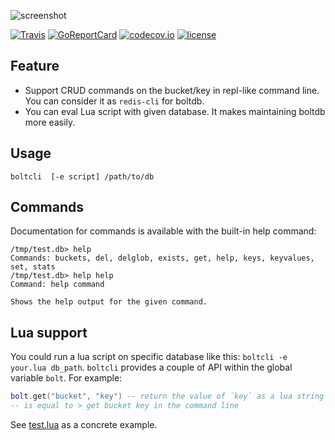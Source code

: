 ![screenshot](./screenshot.png)

[![Travis](https://travis-ci.org/spacewander/boltcli.svg?branch=master)](https://travis-ci.org/spacewander/boltcli)
[![GoReportCard](http://goreportcard.com/badge/spacewander/boltcli)](http://goreportcard.com/report/spacewander/boltcli)
[![codecov.io](https://codecov.io/github/spacewander/boltcli/coverage.svg?branch=master)](https://codecov.io/github/spacewander/boltcli?branch=master)
[![license](https://img.shields.io/badge/License-GPLv3-green.svg)](https://github.com/spacewander/boltcli/blob/master/LICENSE)

## Feature

* Support CRUD commands on the bucket/key in repl-like command line. You can consider it as `redis-cli` for boltdb.
* You can eval Lua script with given database. It makes maintaining boltdb more easily.

## Usage

`boltcli  [-e script] /path/to/db`

## Commands

Documentation for commands is available with the built-in help command:
```
/tmp/test.db> help
Commands: buckets, del, delglob, exists, get, help, keys, keyvalues, set, stats
/tmp/test.db> help help
Command: help command

Shows the help output for the given command.

```

## Lua support

You could run a lua script on specific database like this: `boltcli -e your.lua db_path`.
`boltcli` provides a couple of API within the global variable `bolt`. For example:
```lua
bolt.get("bucket", "key") -- return the value of `key` as a lua string
-- is equal to > get bucket key in the command line
```

See [test.lua](./test.lua) as a concrete example.
